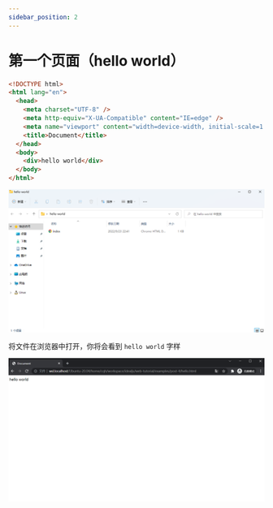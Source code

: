 ```yaml
---
sidebar_position: 2
---
```


# 第一个页面（hello world）

```html title="hello-world/index.html"
<!DOCTYPE html>
<html lang="en">
  <head>
    <meta charset="UTF-8" />
    <meta http-equiv="X-UA-Compatible" content="IE=edge" />
    <meta name="viewport" content="width=device-width, initial-scale=1.0" />
    <title>Document</title>
  </head>
  <body>
    <div>hello world</div>
  </body>
</html>
```

![预览效果](./open_hello_world.png)

将文件在浏览器中打开，你将会看到 `hello world` 字样

![预览效果](./hello_world.png)
